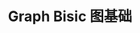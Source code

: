 ---
title: "Graph Bisic 图基础"
collection: courses
parent: computation-modeling  # 指明属于哪个课程
layout: single
---